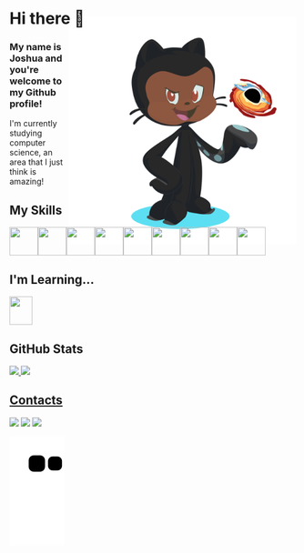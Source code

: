 # Hi there 👋 <img align="right" style="margin-top:-20px" src="./images/octocat.png" height="400">
### My name is Joshua and you're welcome to my Github profile!


I'm currently studying computer science, an area that I just think is amazing!

## My Skills

<div style="display: flex;">
  <img src="https://cdn.jsdelivr.net/gh/devicons/devicon/icons/github/github-original.svg" width="50" height="50" />
  <img src="https://cdn.jsdelivr.net/gh/devicons/devicon/icons/html5/html5-original.svg" width="50" height="50" />
  <img src="https://cdn.jsdelivr.net/gh/devicons/devicon/icons/css3/css3-original.svg" width="50" height="50" />
  <img src="https://cdn.jsdelivr.net/gh/devicons/devicon/icons/javascript/javascript-original.svg" width="50" height="50" />
  <img src="https://cdn.jsdelivr.net/gh/devicons/devicon/icons/python/python-original.svg" width="50" height="50" />
  <img src="https://cdn.jsdelivr.net/gh/devicons/devicon/icons/nodejs/nodejs-original.svg" width="50" height="50" />
  <img src="https://cdn.jsdelivr.net/gh/devicons/devicon/icons/handlebars/handlebars-original.svg" width="50" height="50" />
  <img src="https://cdn.jsdelivr.net/gh/devicons/devicon/icons/mysql/mysql-original.svg" width="50" height="50" />
  <img src="https://cdn.jsdelivr.net/gh/devicons/devicon/icons/mongodb/mongodb-original.svg" width="50" height="50" />
</div>

## I'm Learning...

<div style="display: flex;">
  <img src="https://cdn.jsdelivr.net/gh/devicons/devicon/icons/react/react-original.svg" width="40" width="50" height="50" />
</div>

## GitHub Stats

<div style="display: flex;">
  <a href="https://github.com/josh662">
  <img height="150em" src="https://github-readme-stats.vercel.app/api/top-langs/?username=Josh662&layout=compact&langs_count=7&theme=tokyonight"/>
  <img height="150em" src="https://github-readme-stats.vercel.app/api?username=Josh662&show_icons=true&theme=tokyonight&include_all_commits=true&count_private=true"/>
</div>

## Contacts

<div>
  <a href="https://www.instagram.com/joshls32/" target="_blank"><img src="https://img.shields.io/badge/-Instagram-%23E4405F?style=for-the-badge&logo=instagram&logoColor=white" target="_blank"></a>
  <a href = "mailto:joshuasouza662@gmail.com"><img src="https://img.shields.io/badge/Gmail-D14836?style=for-the-badge&logo=gmail&logoColor=white" target="_blank"></a>
  <a href="https://www.linkedin.com/in/joshua-lorenzo-s-b65000142/" target="_blank"><img src="https://img.shields.io/badge/-LinkedIn-%230077B5?style=for-the-badge&logo=linkedin&logoColor=white" target="_blank"></a>   
</div>

![Snake animation](https://github.com/josh662/josh662/blob/output/github-contribution-grid-snake.svg)
